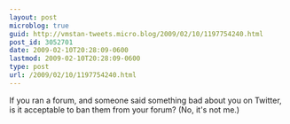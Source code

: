 ```yaml
---
layout: post
microblog: true
guid: http://vmstan-tweets.micro.blog/2009/02/10/1197754240.html
post_id: 3052701
date: 2009-02-10T20:28:09-0600
lastmod: 2009-02-10T20:28:09-0600
type: post
url: /2009/02/10/1197754240.html
---
```

If you ran a forum, and someone said something bad about you on Twitter, is it acceptable to ban them from your forum? (No, it's not me.)
